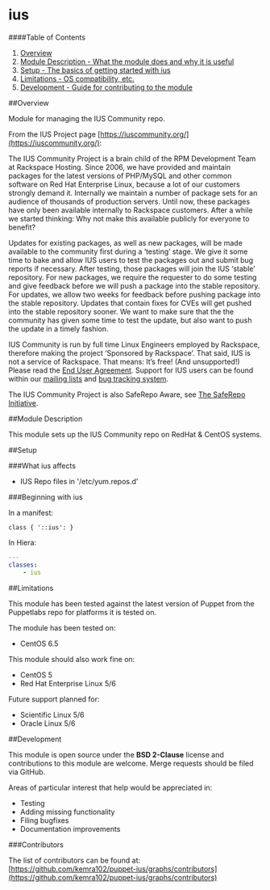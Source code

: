 # ius

####Table of Contents

1. [Overview](#overview)
2. [Module Description - What the module does and why it is useful](#module-description)
3. [Setup - The basics of getting started with ius](#setup)
4. [Limitations - OS compatibility, etc.](#limitations)
5. [Development - Guide for contributing to the module](#development)

##Overview

Module for managing the IUS Community repo.

From the IUS Project page [https://iuscommunity.org/](https://iuscommunity.org/):

The IUS Community Project is a brain child of the RPM Development Team at Rackspace Hosting. Since 2006, we have provided and maintain packages for the latest versions of PHP/MySQL and other common software on Red Hat Enterprise Linux, because a lot of our customers strongly demand it. Internally we maintain a number of package sets for an audience of thousands of production servers. Until now, these packages have only been available internally to Rackspace customers. After a while we started thinking: Why not make this available publicly for everyone to benefit?

Updates for existing packages, as well as new packages, will be made available to the community first during a ‘testing’ stage. We give it some time to bake and allow IUS users to test the packages out and submit bug reports if necessary. After testing, those packages will join the IUS ‘stable’ repository. For new packages, we require the requester to do some testing and give feedback before we will push a package into the stable repository. For updates, we allow two weeks for feedback before pushing package into the stable repository. Updates that contain fixes for CVEs will get pushed into the stable repository sooner. We want to make sure that the the community has given some time to test the update, but also want to push the update in a timely fashion.

IUS Community is run by full time Linux Engineers employed by Rackspace, therefore making the project ‘Sponsored by Rackspace’. That said, IUS is not a service of Rackspace. That means: It’s free! (And unsupported!) Please read the [End User Agreement](http://dl.iuscommunity.org/pub/ius/IUS-COMMUNITY-EUA). Support for IUS users can be found within our [mailing lists](http://launchpad.net/~ius-community) and [bug tracking system](http://bugs.launchpad.net/ius).

The IUS Community Project is also SafeRepo Aware, see [The SafeRepo Initiative](https://iuscommunity.org/pages/TheSafeRepoInitiative.html).

##Module Description

This module sets up the IUS Community repo on RedHat & CentOS systems.

##Setup

###What ius affects

* IUS Repo files in '/etc/yum.repos.d'

###Beginning with ius

In a manifest:

```puppet
class { '::ius': }
```

In Hiera:

```yaml
---
classes:
	- ius
```

##Limitations

This module has been tested against the latest version of Puppet from the Puppetlabs repo for platforms it is tested on.

The module has been tested on:

* CentOS 6.5

This module should also work fine on:

* CentOS 5
* Red Hat Enterprise Linux 5/6

Future support planned for:

* Scientific Linux 5/6
* Oracle Linux 5/6

##Development

This module is open source under the **BSD 2-Clause** license and contributions to this module are welcome. Merge requests should be filed via GitHub.

Areas of particular interest that help would be appreciated in:

* Testing
* Adding missing functionality
* Filing bugfixes
* Documentation improvements

###Contributors

The list of contributors can be found at: [https://github.com/kemra102/puppet-ius/graphs/contributors](https://github.com/kemra102/puppet-ius/graphs/contributors)
